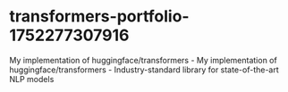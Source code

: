 # transformers-portfolio-1752277307916
My implementation of huggingface/transformers - My implementation of huggingface/transformers - Industry-standard library for state-of-the-art NLP models

